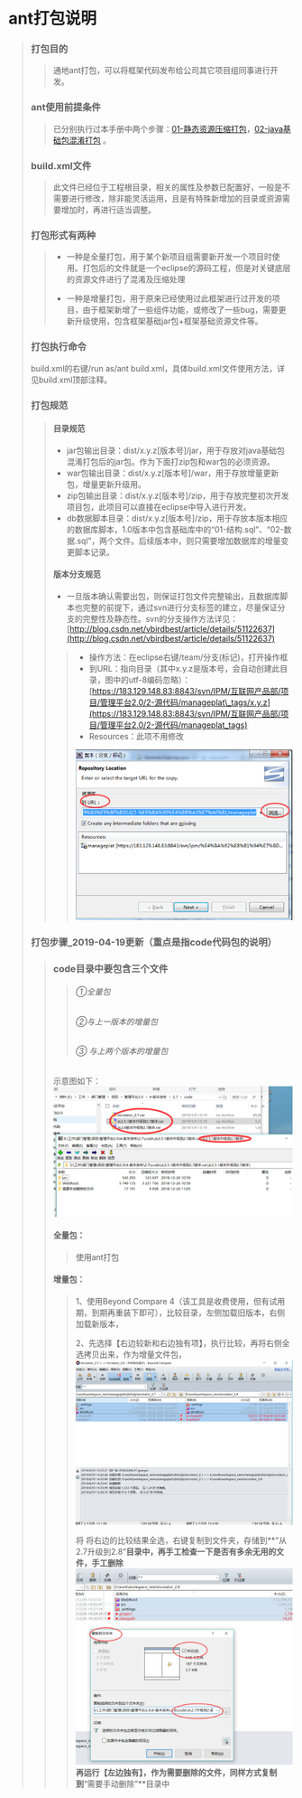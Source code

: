 # ant打包说明

> ### 打包目的
>
> > 通地ant打包，可以将框架代码发布给公司其它项目组同事进行开发。
>
> ### ant使用前提条件
>
> > 已分别执行过本手册中两个步骤：[01-静态资源压缩打包](/kuang-jia-da-bao/01jing-tai-zi-yuan-da-bao-jscsszip.md)，[02-java基础包混淆打包](/02-javaji-chu-bao-hun-yao-da-bao.md)   。
>
> ### build.xml文件
>
> > 此文件已经位于工程根目录，相关的属性及参数已配置好，一般是不需要进行修改，除非能灵活运用，且是有特殊新增加的目录或资源需要增加时，再进行适当调整。
>
> ### 打包形式有两种
>
> > * 一种是全量打包，用于某个新项目组需要新开发一个项目时使用。打包后的文件就是一个eclipse的源码工程，但是对关键底层的资源文件进行了混淆及压缩处理
> >
> > * 一种是增量打包，用于原来已经使用过此框架进行过开发的项目，由于框架新增了一些组件功能，或修改了一些bug，需要更新升级使用，包含框架基础jar包+框架基础资源文件等。
>
> ### 打包执行命令
>
> build.xml的右键/run as/ant build.xml，具体build.xml文件使用方法，详见build.xml顶部注释。
>
> ### 打包规范
>
> > #### 目录规范
> >
> > * jar包输出目录：dist/x.y.z\[版本号\]/jar，用于存放对java基础包混淆打包后的jar包。作为下面打zip包和war包的必须资源。
> > * war包输出目录：dist/x.y.z\[版本号\]/war，用于存放增量更新包，增量更新升级用。
> > * zip包输出目录：dist/x.y.z\[版本号\]/zip，用于存放完整初次开发项目包，此项目可以直接在eclipse中导入进行开发。
> > * db数据脚本目录：dist/x.y.z\[版本号\]/zip，用于存放本版本相应的数据库脚本，1.0版本中包含基础库中的“01-结构.sql”、“02-数据.sql”，两个文件。后续版本中，则只需要增加数据库的增量变更脚本记录。
> >
> > #### 版本分支规范
> >
> > * 一旦版本确认需要出包，则保证打包文件完整输出，且数据库脚本也完整的前提下，通过svn进行分支标签的建立，尽量保证分支的完整性及静态性。svn的分支操作方法详见：[http://blog.csdn.net/vbirdbest/article/details/51122637](http://blog.csdn.net/vbirdbest/article/details/51122637)
> >
> > > * 操作方法：在eclipse右键/team/分支\(标记\)，打开操作框
> > > * 到URL：指向目录（其中x.y.z是版本号，会自动创建此目录，图中的utf-8编码忽略）：[https://183.129.148.83:8843/svn/IPM/互联网产品部/项目/管理平台2.0/2-源代码/manageplat\_tags/x.y.z](https://183.129.148.83:8843/svn/IPM/互联网产品部/项目/管理平台2.0/2-源代码/manageplat_tags)
> > > * Resources：此项不用修改
> > >
> > > ![](/assets/branch_tag.png)
>
> ### 打包步骤\_2019-04-19更新（重点是指code代码包的说明）
>
> > ### code目录中要包含三个文件
> >
> > > ###### ①全量包
> > >
> > > ###### ②与上一版本的增量包
> > >
> > > ###### ③ 与上两个版本的增量包
> >
> > 示意图如下：![](/assets/code_dir.png)
> >
> > #### 全量包：
> >
> > > 使用ant打包
> >
> > #### 增量包：
> >
> > > 1、使用Beyond Compare 4（该工具是收费使用，但有试用期，到期再重装下即可），比较目录，左侧加载旧版本，右侧加载新版本，
> > >
> > > 2、先选择【右边较新和右边独有项】，执行比较，再将右侧全选拷贝出来，作为增量文件包，![](/assets/upt_file.png)
> > >
> > > 将     将右边的比较结果全选，右键复制到文件夹，存储到**“从2.7升级到2.8”**目录中，再手工检查一下是否有多余无用的文件，手工删除![](/assets/copy_to_1.png)再运行【左边独有】，作为需要删除的文件，同样方式复制到**“需要手动删除”**目录中

## 



